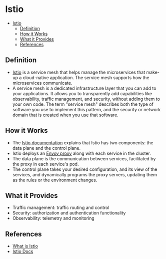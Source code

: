 # Istio

- [Istio](#istio)
  - [Definition](#definition)
  - [How it Works](#how-it-works)
  - [What it Provides](#what-it-provides)
  - [References](#references)

## Definition

- [Istio](https://istio.io/latest/about/service-mesh/) is a service mesh that
  helps manage the microservices that make-up a cloud-native application. The
  service mesh supports how the microservices communicate.
- A service mesh is a dedicated infrastructure layer that you can add to your
  applications. It allows you to transparently add capabilities like
  observability, traffic management, and security, without adding them to your
  own code. The term "service mesh" describes both the type of software you use
  to implement this pattern, and the security or network domain that is created
  when you use that software.

## How it Works
  <!-- markdownlint-disable-next-line MD013 -->
- The [Istio documentation](https://istio.io/latest/about/service-mesh/#:~:text=it%20for%20you.-,How%20it%20Works,-Istio%20has%20two)
  explains that Istio has two components: the data plane and the control plane.
  <!-- markdownlint-disable-next-line MD013 -->
- Istio deploys an [Envoy proxy](https://www.envoyproxy.io/docs/envoy/latest/intro/what_is_envoy) along with each service in the cluster.
- The data plane is the communication between services, facilitated by the
  proxy in each service's pod.
- The control plane takes your desired configuration, and its view of the
  services, and dynamically programs the proxy servers, updating them as the
  rules or the environment changes.

## What it Provides

- Traffic management: traffic routing and control
- Security: authorization and authentication functionality
- Observability: telemetry and monitoring

## References

- [What is Istio](https://cloud.google.com/learn/what-is-istio)
- [Istio Docs](https://istio.io/latest/docs/)
